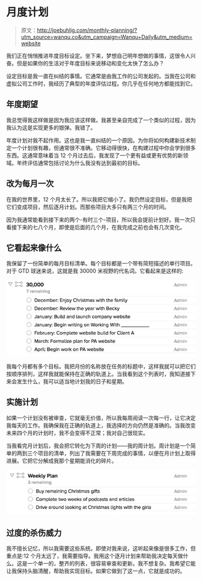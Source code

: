 # 月度计划

> 原文：<http://joebuhlig.com/monthly-planning/?utm_source=wanqu.co&utm_campaign=Wanqu+Daily&utm_medium=website>

我们正在悄悄推进年度目标设定。坐下来，梦想自己明年想做的事情，这很令人兴奋。但是如果你的生活对于年度目标来说移动和变化太快了怎么办？

设定目标是我一直在纠结的事情。它通常是由我工作的公司发起的。当我在公司和虚拟公司工作时，我经历了典型的年度评估过程。你几乎在任何地方都能找到它。

## 年度期望

我总觉得我这样做是因为我应该这样做。我甚至亲自完成了一个类似的过程，因为我认为这是实现更多的银弹。我错了。

年度计划对我不起作用。这也是我一直纠结的一个原因。为你将如何构建新技术制定一个计划很有趣，但通常很不准确。它移动得很快，在构建过程中你会学到很多东西。这通常意味着当 12 个月过去后，我发现了一个更有益或更有优势的新领域。年终评估通常包括讨论为什么我没有达到最初的目标。

## 改为每月一次

在我的世界里，12 个月太长了。所以我把它缩小了。我仍然设定目标，但是我把它们变成项目，然后逐月计划。而那些项目大多只有两三个月的时间。

因为我通常能看到接下来的两个-有时三个-项目，所以我会提前计划好。我一次只看接下来的七八个月，即使是后面的几个月，在我完成之前也会有几次变化。

## 它看起来像什么

我保留了一份简单的每月目标清单。每个目标都是一个带有简短描述的单行项目。对于 GTD 球迷来说，这就是我 30000 米视野的代名词。它看起来是这样的:

![](img/c318dfa079bf438356b624c9263e85f8.png)

我每个月都有多个目标。我把月份的名称放在任务的标题中，这样我就可以把它们按顺序排列，这样我就能保持在正确的轨道上。当我看到这个列表时，我知道接下来会发生什么，我可以适当地计划我的日子和星期。

## 实施计划

如果一个计划没有被审查，它就毫无价值，所以我每周阅读一次每一行，让它决定我每天的工作。我确保我在正确的轨道上，我选择的方向仍然是准确的。当我改变未来四个月的计划时，我不会变得不正常；我对自己很现实。

当我看完月计划后，我会把它转化为下周的计划——我的周计划。周计划是一个简单的两到三个项目的清单，列出了我需要在下周完成的事情，以便在月计划上取得进展。它把它分解成我那个星期能消化的碎片。

![](img/8793a1299cc2d623acea599ff7f9fab6.png)

## 过度的杀伤威力

我不擅长记忆，所以我需要这些系统。即使对我来说，这听起来像是很多工作，但重点是:12 个月太远了，我需要指导。我用这个逐月计划来帮助我决定每天做什么。这是一个单一的，整齐的列表，很容易审查和更新。我不想复杂。我希望它能让我保持头脑清醒，帮助我实现目标。如果它做到了这一点，它就是成功的。